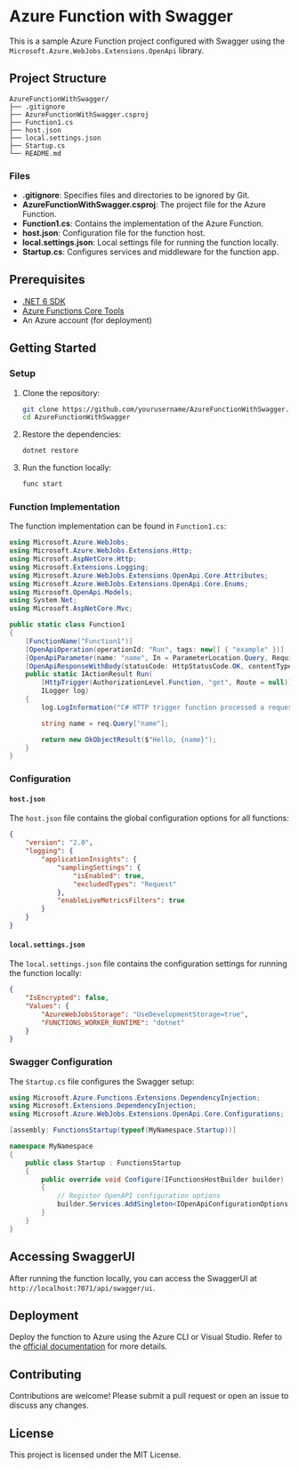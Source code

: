 
# Azure Function with Swagger

This is a sample Azure Function project configured with Swagger using the `Microsoft.Azure.WebJobs.Extensions.OpenApi` library.

## Project Structure

```
AzureFunctionWithSwagger/
├── .gitignore
├── AzureFunctionWithSwagger.csproj
├── Function1.cs
├── host.json
├── local.settings.json
├── Startup.cs
└── README.md
```

### Files

- **.gitignore**: Specifies files and directories to be ignored by Git.
- **AzureFunctionWithSwagger.csproj**: The project file for the Azure Function.
- **Function1.cs**: Contains the implementation of the Azure Function.
- **host.json**: Configuration file for the function host.
- **local.settings.json**: Local settings file for running the function locally.
- **Startup.cs**: Configures services and middleware for the function app.

## Prerequisites

- [.NET 6 SDK](https://dotnet.microsoft.com/download/dotnet/6.0)
- [Azure Functions Core Tools](https://docs.microsoft.com/azure/azure-functions/functions-run-local)
- An Azure account (for deployment)

## Getting Started

### Setup

1. Clone the repository:

    ```sh
    git clone https://github.com/yourusername/AzureFunctionWithSwagger.git
    cd AzureFunctionWithSwagger
    ```

2. Restore the dependencies:

    ```sh
    dotnet restore
    ```

3. Run the function locally:

    ```sh
    func start
    ```

### Function Implementation

The function implementation can be found in `Function1.cs`:

```csharp
using Microsoft.Azure.WebJobs;
using Microsoft.Azure.WebJobs.Extensions.Http;
using Microsoft.AspNetCore.Http;
using Microsoft.Extensions.Logging;
using Microsoft.Azure.WebJobs.Extensions.OpenApi.Core.Attributes;
using Microsoft.Azure.WebJobs.Extensions.OpenApi.Core.Enums;
using Microsoft.OpenApi.Models;
using System.Net;
using Microsoft.AspNetCore.Mvc;

public static class Function1
{
    [FunctionName("Function1")]
    [OpenApiOperation(operationId: "Run", tags: new[] { "example" })]
    [OpenApiParameter(name: "name", In = ParameterLocation.Query, Required = true, Type = typeof(string), Description = "The name parameter")]
    [OpenApiResponseWithBody(statusCode: HttpStatusCode.OK, contentType: "application/json", bodyType: typeof(string), Description = "The OK response")]
    public static IActionResult Run(
        [HttpTrigger(AuthorizationLevel.Function, "get", Route = null)] HttpRequest req,
        ILogger log)
    {
        log.LogInformation("C# HTTP trigger function processed a request.");

        string name = req.Query["name"];

        return new OkObjectResult($"Hello, {name}");
    }
}
```

### Configuration

#### `host.json`

The `host.json` file contains the global configuration options for all functions:

```json
{
    "version": "2.0",
    "logging": {
        "applicationInsights": {
            "samplingSettings": {
                "isEnabled": true,
                "excludedTypes": "Request"
            },
            "enableLiveMetricsFilters": true
        }
    }
}
```

#### `local.settings.json`

The `local.settings.json` file contains the configuration settings for running the function locally:

```json
{
    "IsEncrypted": false,
    "Values": {
        "AzureWebJobsStorage": "UseDevelopmentStorage=true",
        "FUNCTIONS_WORKER_RUNTIME": "dotnet"
    }
}
```

### Swagger Configuration

The `Startup.cs` file configures the Swagger setup:

```csharp
using Microsoft.Azure.Functions.Extensions.DependencyInjection;
using Microsoft.Extensions.DependencyInjection;
using Microsoft.Azure.WebJobs.Extensions.OpenApi.Core.Configurations;

[assembly: FunctionsStartup(typeof(MyNamespace.Startup))]

namespace MyNamespace
{
    public class Startup : FunctionsStartup
    {
        public override void Configure(IFunctionsHostBuilder builder)
        {
            // Register OpenAPI configuration options
            builder.Services.AddSingleton<IOpenApiConfigurationOptions, MyOpenApiConfigurationOptions>();
        }
    }
}
```

## Accessing SwaggerUI

After running the function locally, you can access the SwaggerUI at `http://localhost:7071/api/swagger/ui`.

## Deployment

Deploy the function to Azure using the Azure CLI or Visual Studio. Refer to the [official documentation](https://learn.microsoft.com/en-us/cli/azure/functionapp/deployment?view=azure-cli-latest) for more details.

## Contributing

Contributions are welcome! Please submit a pull request or open an issue to discuss any changes.

## License

This project is licensed under the MIT License.
